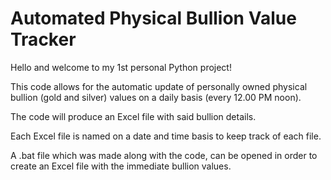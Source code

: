 # Automated Physical Bullion Value Tracker
Hello and welcome to my 1st personal Python project!


This code allows for the automatic update of personally owned physical bullion (gold and silver) values on a daily basis (every 12.00 PM noon).

The code will produce an Excel file with said bullion details.

Each Excel file is named on a date and time basis to keep track of each file.

A .bat file which was made along with the code, can be opened in order to create an Excel file with the immediate bullion values.


